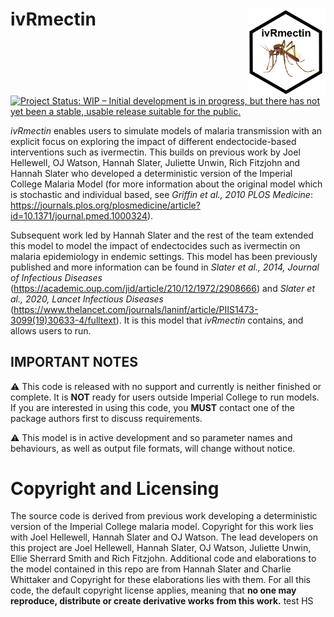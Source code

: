 
<!-- README.md is generated from README.Rmd. Please edit that file -->

# ivRmectin <img src="man/Figures/ivRmectin_logo.PNG" align="right" height="138.5" />

<!-- badges: start -->

[![Project Status: WIP – Initial development is in progress, but there
has not yet been a stable, usable release suitable for the
public.](https://www.repostatus.org/badges/latest/wip.svg)](https://www.repostatus.org/#wip)
<!-- badges: end -->

*ivRmectin* enables users to simulate models of malaria transmission
with an explicit focus on exploring the impact of different
endectocide-based interventions such as ivermectin. This builds on
previous work by Joel Hellewell, OJ Watson, Hannah Slater, Juliette
Unwin, Rich Fitzjohn and Hannah Slater who developed a deterministic
version of the Imperial College Malaria Model (for more information
about the original model which is stochastic and individual based, see
*Griffin et al., 2010 PLOS Medicine*:
<https://journals.plos.org/plosmedicine/article?id=10.1371/journal.pmed.1000324>).

Subsequent work led by Hannah Slater and the rest of the team extended
this model to model the impact of endectocides such as ivermectin on
malaria epidemiology in endemic settings. This model has been previously
published and more information can be found in *Slater et al., 2014,
Journal of Infectious Diseases*
(<https://academic.oup.com/jid/article/210/12/1972/2908666>) and *Slater
et al., 2020, Lancet Infectious Diseases*
(<https://www.thelancet.com/journals/laninf/article/PIIS1473-3099(19)30633-4/fulltext>).
It is this model that *ivRmectin* contains, and allows users to run.

## IMPORTANT NOTES

:warning: This code is released with no support and currently is neither
finished or complete. It is **NOT** ready for users outside Imperial
College to run models. If you are interested in using this code, you
**MUST** contact one of the package authors first to discuss
requirements.

:warning: This model is in active development and so parameter names and
behaviours, as well as output file formats, will change without notice.

# Copyright and Licensing

The source code is derived from previous work developing a deterministic
version of the Imperial College malaria model. Copyright for this work
lies with Joel Hellewell, Hannah Slater and OJ Watson. The lead
developers on this project are Joel Hellewell, Hannah Slater, OJ Watson,
Juliette Unwin, Ellie Sherrard Smith and Rich Fitzjohn. Additional code
and elaborations to the model contained in this repo are from Hannah
Slater and Charlie Whittaker and Copyright for these elaborations lies
with them. For all this code, the default copyright license applies,
meaning that **no one may reproduce, distribute or create derivative
works from this work.**
test HS
